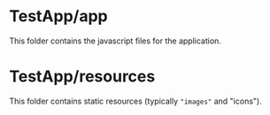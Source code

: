 # TestApp/app

This folder contains the javascript files for the application.

# TestApp/resources

This folder contains static resources (typically `"images"` and "icons").

